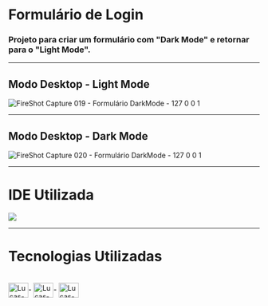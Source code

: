 # Formulário de Login

### Projeto para criar um formulário com "Dark Mode" e retornar para o "Light Mode".

<hr>

## Modo Desktop - Light Mode
![FireShot Capture 019 - Formulário DarkMode - 127 0 0 1](https://user-images.githubusercontent.com/115199808/210188648-58c684a6-4ad5-4708-a5d4-f74f42a74c6a.png)

<hr>

## Modo Desktop - Dark Mode

![FireShot Capture 020 - Formulário DarkMode - 127 0 0 1](https://user-images.githubusercontent.com/115199808/210188694-8e95b16f-d744-433b-922f-44dbcfd68885.png)

<hr>



# IDE Utilizada

<div> 
<img src="https://img.shields.io/badge/Visual_Studio_Code-0078D4?style=for-the-badge&logo=visual%20studio%20code&logoColor=white">
</div>

<hr>

# Tecnologias Utilizadas
<div style="display: inline_block"><br>
  <img align="center" alt="Lucas-HTML" height="30" width="40" src="https://cdn.jsdelivr.net/gh/devicons/devicon/icons/html5/html5-original.svg">-
  <img align="center" alt="Lucas-CSS" height="30" width="40" src="https://cdn.jsdelivr.net/gh/devicons/devicon/icons/css3/css3-original.svg">-
  <img align="center" alt="Lucas-Js" height="30" width="40" src="https://cdn.jsdelivr.net/gh/devicons/devicon/icons/javascript/javascript-original.svg">
</div>
